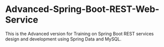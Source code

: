 # Advanced-Spring-Boot-REST-Web-Service
This is the Advanced version for Training on Spring Boot REST services design and development using Spring Data and MySQL.
